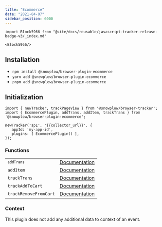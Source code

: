 ```yaml
---
title: "Ecommerce"
date: "2021-04-07"
sidebar_position: 6000
---
```


```mdx-code-block
import Block5966 from "@site/docs/reusable/javascript-tracker-release-badge-v3/_index.md"

<Block5966/>
```

## Installation

- `npm install @snowplow/browser-plugin-ecommerce`
- `yarn add @snowplow/browser-plugin-ecommerce`
- `pnpm add @snowplow/browser-plugin-ecommerce`

## Initialization

```
import { newTracker, trackPageView } from '@snowplow/browser-tracker';
import { EcommercePlugin, addTrans, addItem, trackTrans } from '@snowplow/browser-plugin-ecommerce';

newTracker('sp1', '{{collector_url}}', { 
   appId: 'my-app-id', 
   plugins: [ EcommercePlugin() ],
});
```

### Functions

<table class="has-fixed-layout"><tbody><tr><td><code><code>addTrans</code></code></td><td><a href="/docs/migrated/collecting-data/collecting-from-own-applications/javascript-trackers/browser-tracker/browser-tracker-v3-reference/tracking-events/#addTrans">Documentation</a></td></tr><tr><td><code>addItem</code></td><td><a href="/docs/migrated/collecting-data/collecting-from-own-applications/javascript-trackers/browser-tracker/browser-tracker-v3-reference/tracking-events/#addItem">Documentation</a></td></tr><tr><td><code>trackTrans</code></td><td><a href="/docs/migrated/collecting-data/collecting-from-own-applications/javascript-trackers/browser-tracker/browser-tracker-v3-reference/tracking-events/#trackTrans">Documentation</a></td></tr><tr><td><code>trackAddToCart</code></td><td><a href="/docs/migrated/collecting-data/collecting-from-own-applications/javascript-trackers/javascript-tracker/javascript-tracker-v3/tracking-events/#trackAddToCart_and_trackRemoveFromCart">Documenta</a><a href="/docs/migrated/collecting-data/collecting-from-own-applications/javascript-trackers/browser-tracker/browser-tracker-v3-reference/tracking-events/#trackAddToCart_and_trackRemoveFromCart">t</a><a href="/docs/migrated/collecting-data/collecting-from-own-applications/javascript-trackers/javascript-tracker/javascript-tracker-v3/tracking-events/#trackAddToCart_and_trackRemoveFromCart">ion</a></td></tr><tr><td><code>trackRemoveFromCart</code></td><td><a href="/docs/migrated/collecting-data/collecting-from-own-applications/javascript-trackers/browser-tracker/browser-tracker-v3-reference/tracking-events/#trackAddToCart_and_trackRemoveFromCart">Documentation</a></td></tr></tbody></table>

### Context

This plugin does not add any additional data to context of an event.
